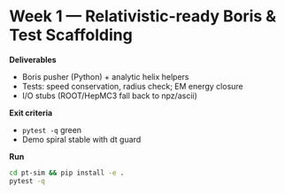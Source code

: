 # Week 1 — Relativistic-ready Boris & Test Scaffolding

**Deliverables**
- Boris pusher (Python) + analytic helix helpers
- Tests: speed conservation, radius check; EM energy closure
- I/O stubs (ROOT/HepMC3 fall back to npz/ascii)

**Exit criteria**
- `pytest -q` green
- Demo spiral stable with dt guard

**Run**
```bash
cd pt-sim && pip install -e .
pytest -q
